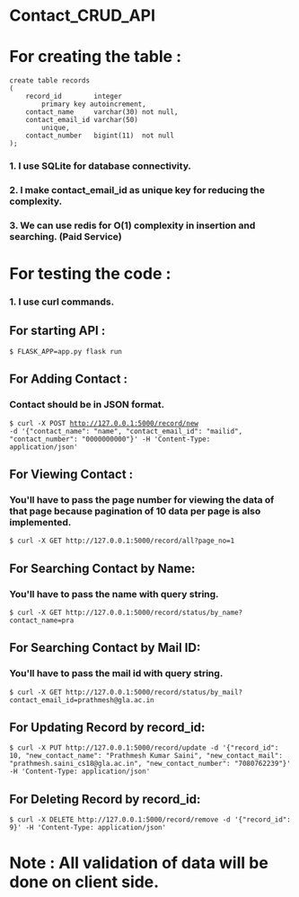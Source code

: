 # Contact_CRUD_API


<h1>For creating the table :</h1>
<code>create table records
(
    record_id        integer
        primary key autoincrement,
    contact_name     varchar(30) not null,
    contact_email_id varchar(50)
        unique,
    contact_number   bigint(11)  not null
);</code>

<h3>1. I use SQLite for database connectivity.</h3>
<h3>2. I make contact_email_id as unique key for reducing the complexity.</h3>
<h3>3. We can use redis for O(1) complexity in insertion and searching. (Paid Service)</h3>

<h1>For testing the code :</h1>

<h3>1. I use curl commands.</h3>

<h2>For starting API :</h2> <code>$ FLASK_APP=app.py flask run</code>

<h2>For Adding Contact :</h2>
<h3> Contact should be in JSON format.</h3>

<code>$ curl -X POST http://127.0.0.1:5000/record/new -d '{"contact_name": "name", "contact_email_id": "mailid", "contact_number": "0000000000"}' -H 'Content-Type: application/json'</code>

<h2>For Viewing Contact :</h2>
<h3>You'll have to pass the page number for viewing the data of that page because pagination of 10 data per page is also implemented.</h3>
<code>$ curl -X GET http://127.0.0.1:5000/record/all?page_no=1 </code>

<h2>For Searching Contact by Name:</h2>
<h3>You'll have to pass the name with query string.</h3>
<code>$ curl -X GET http://127.0.0.1:5000/record/status/by_name?contact_name=pra </code>

<h2>For Searching Contact by Mail ID:</h2>
<h3>You'll have to pass the mail id with query string.</h3>
<code>$ curl -X GET http://127.0.0.1:5000/record/status/by_mail?contact_email_id=prathmesh@gla.ac.in
</code>

<h2>For Updating Record by record_id:</h2>
<code>$ curl -X PUT http://127.0.0.1:5000/record/update -d '{"record_id": 10, "new_contact_name": "Prathmesh Kumar Saini", "new_contact_mail": "prathmesh.saini_cs18@gla.ac.in", "new_contact_number": "7080762239"}' -H 'Content-Type: application/json'</code>

<h2>For Deleting Record by record_id:</h2>
<code>$ curl -X DELETE http://127.0.0.1:5000/record/remove -d '{"record_id": 9}' -H 'Content-Type: application/json'</code>

<h1>Note : All validation of data will be done on client side.</h1>

